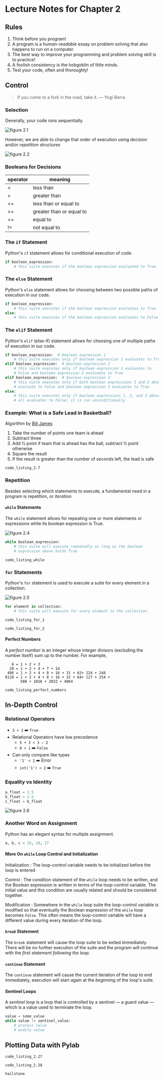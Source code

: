 # Lecture Notes for Chapter 2

## Rules

1. Think before you program!
1. A program is a _human-readable_ essay on problem solving that also happens to run on a computer.
1. The best way to improve your programming and problem solving skill is to practice!
1. A foolish consistency is the hobgoblin of little minds.
1. Test your code, often and thoroughly!

## Control

> If you come to a fork in the road, take it. &mdash; Yogi Berra

### Selection

Generally, your code runs sequentially.

![figure 2.1](figure-2.1.png)

However, we are able to change that order of execution using _decision_ and/or _repetition_ structures

![figure 2.2](figure-2.2.png)

### Booleans for Decisions

| operator | meaning                  |
| -------- | ------------------------ |
| <        | less than                |
| \>       | greater than             |
| <=       | less than or equal to    |
| \>=      | greater than or equal to |
| ==       | equal to                 |
| !=       | not equal to             |

### The `if` Statement

Python's `if` statement allows for conditional execution of code.

```python
if boolean_expression:
    # this suite executes if the boolean expression evaluated to True
```

### The `else` Statement

Python's `else` statement allows for choosing between two possible paths of execution in our code.

```python
if boolean_expression:
    # this suite executes if the boolean expression evaluates to True
else:
    # this suite executes if the boolean expression evaluates to False
```

### The `elif` Statement

Python's `elif` (else-if) statement allows for choosing one of multiple paths of execution in our code.

```python
if boolean_expression:  # boolean expression 1
    # this suite executes only if boolean expression 1 evaluates to True
elif boolean_expression:  # boolean expression 2
    # this suite executes only if boolean expression 1 evaluates to
    # False and boolean expression 2 evaluates to True
elif boolean_expression:  # boolean expression 3
    # this suite executes only if both boolean expressions 1 and 2 above
    # evaluate to False and boolean expression 3 evaluates to True
else:
    # this suite executes only if boolean expressions 1, 2, and 3 above
    # all evaluates to False; it is run unconditionally
```

### Example: What is a Safe Lead in Basketball?

Algorithm by [Bill James](https://www.basketballcoachweekly.net/basketball-coaching/in-game-strategy/bill-jamess-safe-lead-formula/)

1. Take the number of points one team is ahead
1. Subtract three
1. Add ½ point if team that is ahead has the ball, subtract ½ point otherwise
1. Square the result
1. If the result is greater than the number of seconds left, the lead is safe

`code_listing_2.7`

### Repetition

Besides selecting which statements to execute, a fundamental need in a program is repetition, or _iteration_.

#### `while` Statements

The `while` statement allows for repeating one or more statements or expressions while its boolean expression is True.

![figure 2.4](figure-2.4.png)

```python
while boolean_expression:
    # this suite will execute repeatedly as long as the boolean
    # expression above holds True
```

`code_listing_while`

### `for` Statements

Python's `for` statement is used to execute a suite for every element in a collection.

![figure 2.5](figure-2.5.png)

```python
for element in collection:
    # this suite will execute for every element in the collection
```

`code_listing_for_1`

`code_listing_for_2`

#### Perfect Numbers

A _perfect number_ is an integer whose integer divisors (excluding the number itself) sum up to the number. For example,

```text
   6 = 1 + 2 + 3
  28 = 1 + 2 + 4 + 7 + 14
 496 = 1 + 2 + 4 + 8 + 16 + 31 + 62+ 124 + 248
8128 = 1 + 2 + 4 + 8 + 16 + 32 + 64+ 127 + 254 +
       508 + 1016 + 2032 + 4064
```

`code_listing_perfect_numbers`

## In-Depth Control

### Relational Operators

- `3 > 2` ➡️ `True`
- Relational Operators have low precedence
  - `5 + 3 < 3 – 2`
  - `8 < 1` ➡️ `False`
- Can only compare like types
  - `'1' < 2` ➡️ Error
  - `int('1') < 2` ➡️ `True`

### Equality vs Identity

```python
a_float = 2.5
b_float = 2.5
c_float = b_float
```

![figure 2.6](figure-2.6.png)

### Another Word on Assignment

Python has an elegant syntax for multiple assignment.

```python
a, b, c = 15, 10, 17
```

#### More On `while` Loop Control and Initialization

Initialization
: The loop-control variable needs to be initialized before the loop is entered

Control
: The condition statement of the `while` loop needs to be written, and the Boolean expression is written in terms of the loop-control variable. The initial value and this condition are usually related and should be considered together.

Modification
: Somewhere in the `while` loop suite the loop-control variable is modified so that eventually the Boolean expression of the `while` loop becomes `False`. This often means the loop-control variable will have a different value during every iteration of the loop.

#### `break` Statement

The `break` statement will cause the loop suite to be exited immediately. There will be no further execution of the suite and the program will continue with the _first statement following the loop_.

#### `continue` Statement

The `continue` statement will cause the current iteration of the loop to end immediately, execution will start again at the _beginning_ of the loop's suite.

#### Sentinel Loops

A _sentinel loop_ is a loop that is controlled by a sentinel &mdash; a guard value &mdash; which is a value used to terminate the loop.

```python
value = some_value
while value != sentinel_value:
    # process value
    # modify value
```

## Plotting Data with Pylab

`code_listing_2.27`

`code_listing_2.28`

`hailstone`
